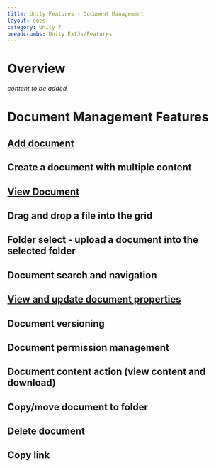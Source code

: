 ```yaml
---
title: Unity Features - Document Management
layout: docs
category: Unity 7
breadcrumbs: Unity ExtJs/Features
---
```

# Overview

*content to be added* 

# Document Management Features

## [Add document](document-management/add-document.md)     
## Create a document with multiple content      
## [View Document](document-management/view-document.md)   
## Drag and drop a file into the grid
## Folder select - upload a document into the selected folder
## Document search and navigation
## [View and update document properties](document-management/view-update-document-properties.md)
## Document versioning
## Document permission management  
## Document content action (view content and download)
## Copy/move document to folder  
## Delete document
## Copy link
